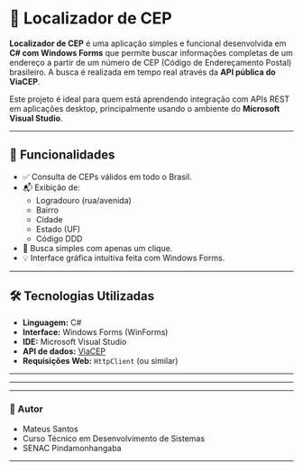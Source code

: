 # 📍 Localizador de CEP

**Localizador de CEP** é uma aplicação simples e funcional desenvolvida em **C# com Windows Forms** que permite buscar informações completas de um endereço a partir de um número de CEP (Código de Endereçamento Postal) brasileiro. A busca é realizada em tempo real através da **API pública do ViaCEP**.

Este projeto é ideal para quem está aprendendo integração com APIs REST em aplicações desktop, principalmente usando o ambiente do **Microsoft Visual Studio**.

---

## 🧩 Funcionalidades

- ✅ Consulta de CEPs válidos em todo o Brasil.
- 📬 Exibição de:
  - Logradouro (rua/avenida)
  - Bairro
  - Cidade
  - Estado (UF)
  - Código DDD
- 🔎 Busca simples com apenas um clique.
- 💡 Interface gráfica intuitiva feita com Windows Forms.

---

## 🛠 Tecnologias Utilizadas

- **Linguagem:** C#
- **Interface:** Windows Forms (WinForms)
- **IDE:** Microsoft Visual Studio
- **API de dados:** [ViaCEP](https://viacep.com.br)
- **Requisições Web:** `HttpClient` (ou similar)

---


---



---

### 👤 Autor

* Mateus Santos
* Curso Técnico em Desenvolvimento de Sistemas
* SENAC Pindamonhangaba

---



